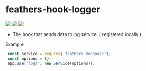 # feathers-hook-logger
<img src="https://img.shields.io/github/tag/oizpans/feathers-hook-logger.svg" /> <img src="https://img.shields.io/npm/v/jest.svg?label=jest" /> <img src="https://img.shields.io/npm/v/eslint.svg?label=eslint" />

- The hook that sends data to log service. ( registered locally )

Example
```js
 const Service = require('feathers-mongoose');
 const options = {};
 app.use('logs', new Service(options));
```
